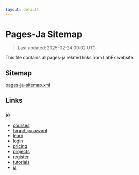 ```yaml
---
layout: default
---
```


# Pages-Ja Sitemap

> Last updated: 2025-02-24 00:02 UTC

This file contains all pages-ja related links from LabEx website.

## Sitemap

[pages-ja-sitemap.xml](https://labex.io/pages-ja-sitemap.xml)

## Links


### ja

- [courses](https://labex.io/ja/courses)
- [forgot-password](https://labex.io/ja/forgot-password)
- [learn](https://labex.io/ja/learn)
- [login](https://labex.io/ja/login)
- [pricing](https://labex.io/ja/pricing)
- [projects](https://labex.io/ja/projects)
- [register](https://labex.io/ja/register)
- [tutorials](https://labex.io/ja/tutorials)
- [ja](https://labex.io/ja)
